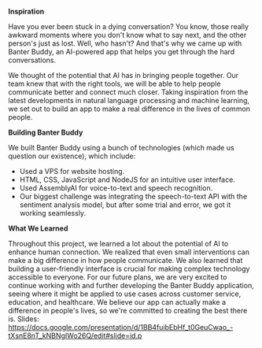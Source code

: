 **Inspiration**

Have you ever been stuck in a dying conversation? You know, those really awkward moments where you don't know what to say next, and the other person's just as lost. Well, who hasn't? And that's why we came up with Banter Buddy, an AI-powered app that helps you get through the hard conversations.

We thought of the potential that AI has in bringing people together. Our team knew that with the right tools, we will be able to help people communicate better and connect much closer. Taking inspiration from the latest developments in natural language processing and machine learning, we set out to build an app to make a real difference in the lives of common people.

**Building Banter Buddy**

We built Banter Buddy using a bunch of technologies (which made us question our existence), which include:

- Used a VPS for website hosting.
- HTML, CSS, JavaScript and NodeJS for an intuitive user interface.
- Used AssemblyAI for voice-to-text and speech recognition.
- Our biggest challenge was integrating the speech-to-text API with the sentiment analysis model, but after some trial and error, we got it working seamlessly.

**What We Learned**

Throughout this project, we learned a lot about the potential of AI to enhance human connection. We realized that even small interventions can make a big difference in how people communicate. We also learned that building a user-friendly interface is crucial for making complex technology accessible to everyone. For our future plans, we are very excited to continue working with and further developing the Banter Buddy application, seeing where it might be applied to use cases across customer service, education, and healthcare. We believe our app can actually make a difference in people's lives, so we're committed to creating the best there is.
Slides: https://docs.google.com/presentation/d/1BB4fuibEbHf_t0GeuCwao_-tXsnE8nT_kNBNgIWo26Q/edit#slide=id.p

